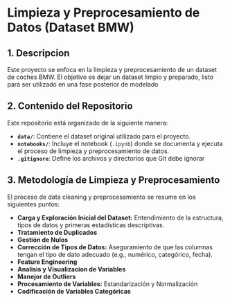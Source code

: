 # Limpieza y Preprocesamiento de Datos (Dataset BMW)

## 1. Descripcion

Este proyecto se enfoca en la limpieza y preprocesamiento de un dataset de coches BMW. El objetivo es dejar un dataset limpio y preparado, listo para ser utilizado en una fase posterior de modelado

## 2. Contenido del Repositorio

Este repositorio está organizado de la siguiente manera:

* **`data/`**: Contiene el dataset original utilizado para el proyecto.
* **`notebooks/`**: Incluye el notebook (`.ipynb`) donde se documenta y ejecuta el proceso de limpieza y preprocesamiento de datos.
* **`.gitignore`**: Define los archivos y directorios que Git debe ignorar 

## 3. Metodología de Limpieza y Preprocesamiento

El proceso de data cleaning y preprocesamiento se resume en los siguientes puntos:

* **Carga y Exploración Inicial del Dataset:** Entendimiento de la estructura, tipos de datos y primeras estadísticas descriptivas.
* **Tratamiento de Duplicados** 
* **Gestión de Nulos** 
* **Corrección de Tipos de Datos:** Aseguramiento de que las columnas tengan el tipo de dato adecuado (e.g., numérico, categórico, fecha).
* **Feature Engineering**
* **Analisis y Visualizacion de Variables**
* **Manejor de Outliers**
* **Procesamiento de Variables:** Estandarización y Normalización
* **Codificación de Variables Categóricas**
